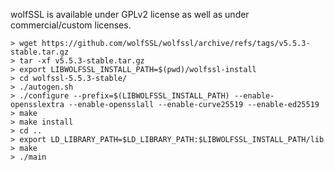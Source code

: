 wolfSSL is available under GPLv2 license as well as under
commercial/custom licenses.

```
> wget https://github.com/wolfSSL/wolfssl/archive/refs/tags/v5.5.3-stable.tar.gz
> tar -xf v5.5.3-stable.tar.gz
> export LIBWOLFSSL_INSTALL_PATH=$(pwd)/wolfssl-install
> cd wolfssl-5.5.3-stable/
> ./autogen.sh 
> ./configure --prefix=$(LIBWOLFSSL_INSTALL_PATH) --enable-opensslextra --enable-opensslall --enable-curve25519 --enable-ed25519
> make
> make install
> cd ..
> export LD_LIBRARY_PATH=$LD_LIBRARY_PATH:$LIBWOLFSSL_INSTALL_PATH/lib
> make
> ./main
```
